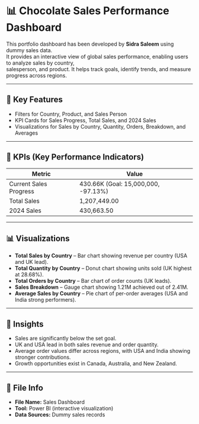 # 📊 Chocolate Sales Performance Dashboard

This portfolio dashboard has been developed by **Sidra Saleem** using dummy sales data.  
It provides an interactive view of global sales performance, enabling users to analyze sales by country,  
salesperson, and product. It helps track goals, identify trends, and measure progress across regions.

---

## 🔎 Key Features
- Filters for Country, Product, and Sales Person  
- KPI Cards for Sales Progress, Total Sales, and 2024 Sales  
- Visualizations for Sales by Country, Quantity, Orders, Breakdown, and Averages  

---

## 📌 KPIs (Key Performance Indicators)
| Metric                 | Value                                  |
|-------------------------|----------------------------------------|
| Current Sales Progress | 430.66K (Goal: 15,000,000, -97.13%)    |
| Total Sales            | 1,207,449.00                           |
| 2024 Sales             | 430,663.50                             |

---

## 📊 Visualizations
- **Total Sales by Country** – Bar chart showing revenue per country (USA and UK lead).  
- **Total Quantity by Country** – Donut chart showing units sold (UK highest at 28.68%).  
- **Total Orders by Country** – Bar chart of order counts (UK leads).  
- **Sales Breakdown** – Gauge chart showing 1.21M achieved out of 2.41M.  
- **Average Sales by Country** – Pie chart of per-order averages (USA and India strong performers).  

---

## 📌 Insights
- Sales are significantly below the set goal.  
- UK and USA lead in both sales revenue and order quantity.  
- Average order values differ across regions, with USA and India showing stronger contributions.  
- Growth opportunities exist in Canada, Australia, and New Zealand.  

---

## 📂 File Info
- **File Name:** Sales Dashboard  
- **Tool:** Power BI (interactive visualization)  
- **Data Sources:** Dummy sales records  
